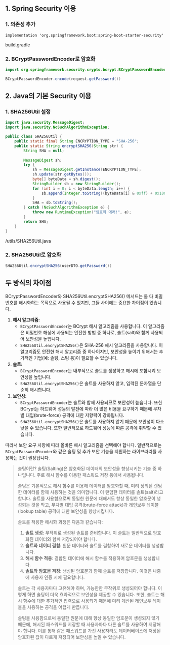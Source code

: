 ## 1. Spring Security 이용

### 1. 의존성 추가
```
implementation 'org.springframework.boot:spring-boot-starter-security'
```

build.gradle

### 2. BCryptPasswordEncoder로 암호화
```java
import org.springframework.security.crypto.bcrypt.BCryptPasswordEncoder;

BCryptPasswordEncoder.encode(request.getPassword())
```

## 2. Java의 기본 Security 이용

### 1. SHA256Util 설정
```java
import java.security.MessageDigest;  
import java.security.NoSuchAlgorithmException;

public class SHA256Util {  
    public static final String ENCRYPTION_TYPE = "SHA-256";  
    public static String encryptSHA256(String str) {  
        String SHA = null;  
  
        MessageDigest sh;  
        try {  
            sh = MessageDigest.getInstance(ENCRYPTION_TYPE);  
            sh.update(str.getBytes());  
            byte[] byteData = sh.digest();  
            StringBuilder sb = new StringBuilder();  
            for (int i = 0; i < byteData.length; i++) {  
                sb.append(Integer.toString((byteData[i] & 0xff) + 0x100, 16).substring(1));  
            }  
            SHA = sb.toString();  
        } catch (NoSuchAlgorithmException e) {  
            throw new RuntimeException("암호화 에러!", e);  
        }  
        return SHA;  
    }  
}
```

/utils/SHA256Util.java

### 2. SHA256Util로 암호화
```java
SHA256Util.encryptSHA256(userDTO.getPassword())
```

## 두 방식의 차이점

BCryptPasswordEncoder와 SHA256Util.encryptSHA256() 메서드는 둘 다 비밀번호를 해시화하는 목적으로 사용될 수 있지만, 그들 사이에는 중요한 차이점이 있습니다.

1. **해시 알고리즘:**
    - `BCryptPasswordEncoder`는 BCrypt 해시 알고리즘을 사용합니다. 이 알고리즘은 비밀번호 해싱에 사용되는 안전한 방법 중 하나로, 솔트(salt)와 함께 사용되어 보안성을 높입니다.
    - `SHA256Util.encryptSHA256()`은 SHA-256 해시 알고리즘을 사용합니다. 이 알고리즘도 안전한 해시 알고리즘 중 하나이지만, 보안성을 높이기 위해서는 추가적인 기법(예: 솔팅, 스팅 등)이 필요할 수 있습니다.
2. **솔트:**
    - `BCryptPasswordEncoder`는 내부적으로 솔트를 생성하고 해시에 포함시켜 보안성을 높입니다.
    - `SHA256Util.encryptSHA256()`은 솔트를 사용하지 않고, 입력된 문자열을 단순히 해시합니다.
3. **보안성:**
    - `BCryptPasswordEncoder`는 솔트와 함께 사용되므로 보안성이 높습니다. 또한 BCrypt는 하드웨어 성능의 발전에 따라 더 많은 비용을 요구하기 때문에 무차별 대입(brute-force) 공격에 대한 저항력이 강화됩니다.
    - `SHA256Util.encryptSHA256()`은 솔트를 사용하지 않기 때문에 보안성이 다소 낮을 수 있습니다. 또한 일반적으로 하드웨어 성능에 따른 공격에 취약할 수 있습니다.

따라서 보안 요구 사항에 따라 올바른 해시 알고리즘을 선택해야 합니다. 일반적으로는 `BCryptPasswordEncoder`와 같은 솔팅 및 추가 보안 기능을 지원하는 라이브러리를 사용하는 것이 권장됩니다.

> 솔팅이란?
> 솔팅(Salting)은 암호화된 데이터의 보안성을 향상시키는 기술 중 하나입니다. 주로 해시 함수를 이용한 패스워드 저장 등에서 사용됩니다.
> 
> 솔팅은 기본적으로 해시 함수를 이용해 데이터를 암호화할 때, 미리 정의된 랜덤한 데이터를 함께 사용하는 것을 의미합니다. 이 랜덤한 데이터를 솔트(salt)라고 합니다. 솔트를 사용함으로써 동일한 원문에 대해서도 항상 동일한 암호문이 생성되는 것을 막고, 무차별 대입 공격(brute-force attack)과 레인보우 테이블(lookup table) 공격에 대한 보안성을 향상시킵니다.
> 
> 솔트를 적용한 해시화 과정은 다음과 같습니다:
> 1. **솔트 생성**: 무작위로 생성된 솔트를 준비합니다. 이 솔트는 일반적으로 암호화된 데이터와 함께 저장되어야 합니다.
> 2. **솔트와 데이터 결합**: 원문 데이터와 솔트를 결합하여 새로운 데이터를 생성합니다.
> 3. **해시 함수 적용**: 결합된 데이터에 해시 함수를 적용하여 암호문을 생성합니다.
> 4. **솔트와 암호문 저장**: 생성된 암호문과 함께 솔트를 저장합니다. 이것은 나중에 사용자 인증 시에 필요합니다.
> 
> 솔트는 각 사용자마다 고유해야 하며, 가능한한 무작위로 생성되어야 합니다. 이렇게 하면 솔팅이 더욱 효과적으로 보안성을 제공할 수 있습니다. 또한, 솔트는 해시 함수에 대한 추가적인 입력으로 사용되기 때문에 미리 계산된 레인보우 테이블을 사용하는 공격을 어렵게 만듭니다.
> 
> 솔팅을 사용함으로써 동일한 원문에 대해 항상 동일한 암호문이 생성되지 않기 때문에, 해시된 패스워드를 저장할 때 사용자마다 다른 솔트를 사용하여 저장해야 합니다. 이를 통해 같은 패스워드를 가진 사용자라도 데이터베이스에 저장된 암호화된 값이 다르게 저장되어 보안성을 높일 수 있습니다.
